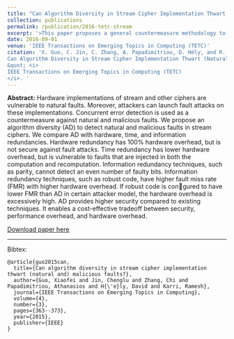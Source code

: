 ```yaml
---
title: "Can Algorithm Diversity in Stream Cipher Implementation Thwart (Natural and) Malicious Faults?"
collection: publications
permalink: /publication/2016-tetc-stream
excerpt: '>This paper proposes a general countermeasure methodology to protect stream ciphers from fault injection attacks. It exploits the diversity in the algorithms of stream ciphers.' 
date: 2016-09-01
venue: 'IEEE Transactions on Emerging Topics in Computing (TETC)'
citation: 'X. Guo, C. Jin, C. Zhang, A. Papadimitriou, D. Hély, and R. Karri. (2016).&quot;
Can Algorithm Diversity in Stream Cipher Implementation Thwart (Natural and) Malicious Faults?
&quot; <i>
IEEE Transactions on Emerging Topics in Computing (TETC)
</i>. '
---
```


<b>Abstract:</b> Hardware implementations of stream and other ciphers are vulnerable to natural faults. Moreover, attackers can launch fault attacks on these implementations. Concurrent error detection is used as a countermeasure against natural and malicious faults. We propose an algorithm diversity (AD) to detect natural and malicious faults in stream ciphers. We compare AD with hardware, time, and information redundancies. Hardware redundancy has 100% hardware overhead, but is not secure against fault attacks. Time redundancy has lower hardware overhead, but is vulnerable to faults that are injected in both the computation and recomputation. Information redundancy techniques, such as parity, cannot detect an even number of faulty bits. Information redundancy techniques, such as robust code, have higher fault miss rate (FMR) with higher hardware overhead. If robust code is congured to have lower FMR than AD in certain attacker model, the hardware overhead is excessively high. AD provides higher security compared to existing techniques. It enables a cost-effective tradeoff between security, performance overhead, and hardware overhead.

[Download paper here](http://ieeexplore.ieee.org/document/7110553)

---

Bibtex:

```
@article{guo2015can,
  title={Can algorithm diversity in stream cipher implementation thwart (natural and) malicious faults?},
  author={Guo, Xiaofei and Jin, Chenglu and Zhang, Chi and Papadimitriou, Athanasios and H{\'e}ly, David and Karri, Ramesh},
  journal={IEEE Transactions on Emerging Topics in Computing},
  volume={4},
  number={3},
  pages={363--373},
  year={2015},
  publisher={IEEE}
}
```